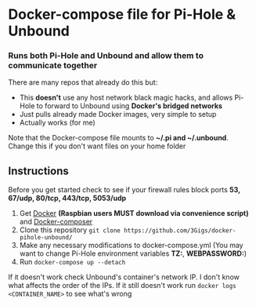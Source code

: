 # Docker-compose file for Pi-Hole & Unbound  

### Runs both Pi-Hole and Unbound and allow them to communicate together
There are many repos that already do this but:
* This **doesn't** use any host network black magic hacks, and allows Pi-Hole to forward to Unbound using **Docker's bridged networks**
* Just pulls already made Docker images, very simple to setup
* Actually works (for me)

Note that the Docker-compose file mounts to **~/.pi and ~/.unbound**. Change this if you don't want files on your home folder

## Instructions
Before you get started check to see if your firewall rules block ports **53, 67/udp, 80/tcp, 443/tcp, 5053/udp**
1. Get [Docker](https://docs.docker.com/engine/install/) **(Raspbian users MUST download via convenience script)** and [Docker-composer](https://docs.docker.com/compose/install/)
2. Clone this repository ```git clone https://github.com/3Gigs/docker-pihole-unbound/```
3. Make any necessary modifications to docker-compose.yml (You may want to change Pi-Hole environment variables **TZ:**, **WEBPASSWORD:**)
4. Run ```docker-compose up --detach```  

If it doesn't work check Unbound's container's network IP. I don't know what affects the order of the IPs. If it still doesn't work run ```docker logs <CONTAINER_NAME>``` to see what's wrong
